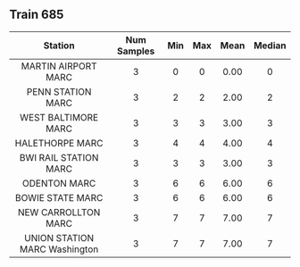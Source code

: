 ## Train 685

| Station | Num Samples | Min | Max | Mean | Median |
| :-----: | :---------: | :-: | :-: | :--: | :----: |
| MARTIN AIRPORT MARC | 3 | 0 | 0 | 0.00 | 0 |
| PENN STATION MARC | 3 | 2 | 2 | 2.00 | 2 |
| WEST BALTIMORE MARC | 3 | 3 | 3 | 3.00 | 3 |
| HALETHORPE MARC | 3 | 4 | 4 | 4.00 | 4 |
| BWI RAIL STATION MARC | 3 | 3 | 3 | 3.00 | 3 |
| ODENTON MARC | 3 | 6 | 6 | 6.00 | 6 |
| BOWIE STATE MARC | 3 | 6 | 6 | 6.00 | 6 |
| NEW CARROLLTON MARC | 3 | 7 | 7 | 7.00 | 7 |
| UNION STATION MARC Washington | 3 | 7 | 7 | 7.00 | 7 |

